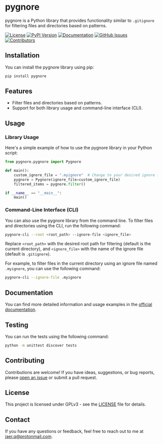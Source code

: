 # pygnore

pygnore is a Python library that provides functionality similar to `.gitignore` for filtering files and directories based on patterns.

[![License](https://img.shields.io/github/license/jaerq/pygnore)](LICENSE)
[![PyPI Version](https://img.shields.io/pypi/v/pygnore)](https://pypi.org/project/pygnore)
[![Documentation](https://readthedocs.org/projects/pygnore/badge/?version=latest)](https://pygnore.readthedocs.io/en/latest/)
[![GitHub Issues](https://img.shields.io/github/issues/jaerq/pygnore)](https://github.com/jaerq/pygnore/issues)
[![Contributors](https://img.shields.io/github/contributors/jaerq/pygnore)](https://github.com/jaerq/pygnore/graphs/contributors)

## Installation

You can install the pygnore library using pip:

```bash
pip install pygnore
```

## Features

- Filter files and directories based on patterns.
- Support for both library usage and command-line interface (CLI).

## Usage

### Library Usage

Here's a simple example of how to use the pygnore library in your Python script:

```python
from pygnore.pygnore import Pygnore

def main():
    custom_ignore_file = ".myignore"  # Change to your desired ignore file name
    pygnore = Pygnore(ignore_file=custom_ignore_file)
    filtered_items = pygnore.filter()

if __name__ == "__main__":
    main()
```

### Command-Line Interface (CLI)

You can also use the pygnore library from the command line. To filter files and directories using the CLI, run the following command:

```bash
pygnore-cli --root <root_path> --ignore-file <ignore_file>
```

Replace `<root_path>` with the desired root path for filtering (default is the current directory), and `<ignore_file>` with the name of the ignore file (default is `.gitignore`).

For example, to filter files in the current directory using an ignore file named `.myignore`, you can use the following command:

```bash
pygnore-cli --ignore-file .myignore
```

## Documentation

You can find more detailed information and usage examples in the [official documentation](https://pygnore.readthedocs.io/en/latest/).

## Testing

You can run the tests using the following command:

```bash
python -m unittest discover tests
```

## Contributing

Contributions are welcome! If you have ideas, suggestions, or bug reports, please [open an issue](https://github.com/jaerq/pygnore/issues) or submit a pull request.

## License

This project is licensed under GPLv3 - see the [LICENSE](LICENSE) file for details.

## Contact

If you have any questions or feedback, feel free to reach out to me at [jaer.q@protonmail.com](mailto:jaer.q@protonmail.com).
